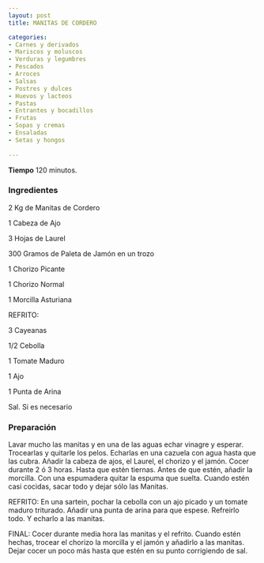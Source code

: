 ```yaml
---
layout: post
title: MANITAS DE CORDERO

categories:
- Carnes y derivados
- Mariscos y moluscos
- Verduras y legumbres
- Pescados
- Arroces
- Salsas
- Postres y dulces
- Huevos y lacteos
- Pastas
- Entrantes y bocadillos
- Frutas
- Sopas y cremas
- Ensaladas
- Setas y hongos
 
---
```

<b>Tiempo</b> 120 minutos.

<h3>Ingredientes</h3>

2 Kg de Manitas de Cordero

1 Cabeza de Ajo

3 Hojas de Laurel

300 Gramos de Paleta de Jamón en un trozo

1 Chorizo Picante

1 Chorizo Normal

1 Morcilla Asturiana

REFRITO:

3 Cayeanas

1/2 Cebolla

1 Tomate Maduro

1 Ajo

1 Punta de Arina

Sal. Si es necesario

<h3>Preparación</h3>

Lavar mucho las manitas y en una de las aguas echar vinagre y esperar. Trocearlas y quitarle los pelos. Echarlas en una cazuela con agua hasta que las cubra. Añadir la cabeza de ajos, el Laurel, el chorizo y el jamón. Cocer durante 2 ó 3 horas. Hasta que estén tiernas. Antes de que estén, añadir la morcilla. Con una espumadera quitar la espuma que suelta. Cuando estén casi cocidas, sacar todo y dejar sólo las Manitas.

REFRITO: En una sartein, pochar la cebolla con un ajo picado y un tomate maduro triturado. Añadir una punta de arina para que espese. Refreirlo todo. Y echarlo a las manitas.

FINAL: Cocer durante media hora las manitas y el refrito. Cuando estén hechas, trocear el chorizo la morcilla y el jamón y añadirlo a las manitas. Dejar cocer un poco más hasta que estén en su punto corrigiendo de sal.

